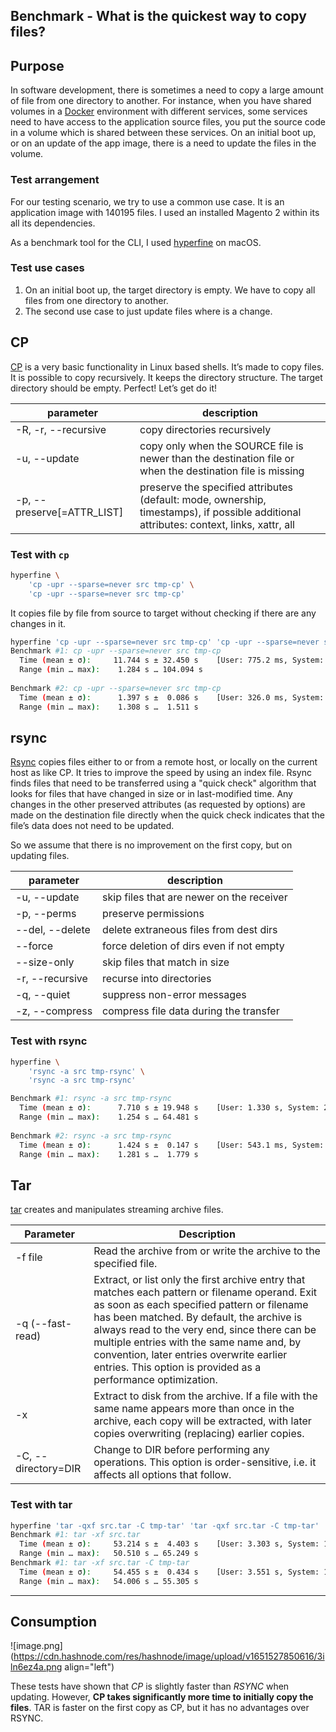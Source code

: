 ## Benchmark - What is the quickest way to copy files?

## Purpose

In software development, there is sometimes a need to copy a large amount of file from one directory to another. For instance, when you have shared volumes in a [Docker](https://docker.com/) environment with different services, some services need to have access to the application source files, you put the source code in a volume which is shared between these services. On an initial boot up, or on an update of the app image, there is a need to update the files in the volume.

### Test arrangement

For our testing scenario, we try to use a common use case. It is an application image with 140195 files. I used an installed Magento 2 within its all its dependencies.

As a benchmark tool for the CLI, I used [hyperfine](https://github.com/sharkdp/hyperfine) on macOS.

### Test use cases

1. On an initial boot up, the target directory is empty. We have to copy all files from one directory to another.
2. The second use case to just update files where is a change.

## CP

[CP](http://manpages.ubuntu.com/manpages/cosmic/man1/cp.1.html) is a very basic functionality in Linux based shells. It’s made to copy files. It is possible to copy recursively. It keeps the directory structure. The target directory should be empty. Perfect! Let’s get do it!

| parameter | description |
| ------ | ----- |
| -R, -r, --recursive | copy directories recursively |
| -u, --update |copy only when the SOURCE file is newer than  the  destination  file  or  when  the destination file is missing    |
| -p, --preserve[=ATTR_LIST] | preserve the specified attributes (default: mode, ownership, timestamps), if possible additional attributes: context, links, xattr, all |

### Test with `cp`

```bash
hyperfine \
    'cp -upr --sparse=never src tmp-cp' \
    'cp -upr --sparse=never src tmp-cp'
```

It copies file by file from source to target without checking if there are any changes in it.

```bash
hyperfine 'cp -upr --sparse=never src tmp-cp' 'cp -upr --sparse=never src tmp-cp'
Benchmark #1: cp -upr --sparse=never src tmp-cp
  Time (mean ± σ):     11.744 s ± 32.450 s    [User: 775.2 ms, System: 2396.0 ms]
  Range (min … max):    1.284 s … 104.094 s
  
Benchmark #2: cp -upr --sparse=never src tmp-cp
  Time (mean ± σ):      1.397 s ±  0.086 s    [User: 326.0 ms, System: 1033.2 ms]
  Range (min … max):    1.308 s …  1.511 s
```

## rsync

[Rsync](http://manpages.ubuntu.com/manpages/cosmic/man1/rsync.1.html) copies files either to or from a remote host, or locally on the current host as like CP. It tries to improve the speed by using an index file. Rsync finds files that need to be transferred using a "quick check" algorithm that looks for files that have changed in size or in last-modified time.  Any changes in the other preserved attributes (as requested by options) are made on the destination file directly when the quick check indicates that the file’s data does not need to be updated.

So we assume that there is no improvement on the first copy, but on updating files.

| parameter | description |
| -- | -- |
| -u, --update | skip files that are newer on the receiver |
| -p, --perms | preserve permissions |
| --del, --delete | delete extraneous files from dest dirs |
| --force | force deletion of dirs even if not empty |
| --size-only | skip files that match in size |
| -r, --recursive | recurse into directories |
| -q, --quiet | suppress non-error messages |
| -z, --compress | compress file data during the transfer |

### Test with rsync

```bash
hyperfine \
    'rsync -a src tmp-rsync' \
    'rsync -a src tmp-rsync'

Benchmark #1: rsync -a src tmp-rsync
  Time (mean ± σ):      7.710 s ± 19.948 s    [User: 1.330 s, System: 2.346 s]
  Range (min … max):    1.254 s … 64.481 s
 
Benchmark #2: rsync -a src tmp-rsync
  Time (mean ± σ):      1.424 s ±  0.147 s    [User: 543.1 ms, System: 837.6 ms]
  Range (min … max):    1.281 s …  1.779 s
```

## Tar

[tar](http://manpages.ubuntu.com/manpages/cosmic/man1/tar.1.html) creates and manipulates streaming archive files.

| Parameter | Description |
| -- | -- |
| -f file | Read the archive from or write the archive to the specified file. |
| -q (--fast-read) | Extract, or list only the first archive entry that matches each pattern or filename operand.  Exit as soon as each specified pattern or filename has been matched.  By default, the archive is always read to the very end, since there can be multiple entries with the same name and, by convention, later entries overwrite earlier entries. This option is provided as a performance optimization. |
| -x | Extract to disk from the archive.  If a file with the same name appears more than once in the archive, each copy will be extracted, with later copies overwriting (replacing) earlier copies. |
| -C, --directory=DIR | Change  to  DIR  before performing any operations.  This option is order-sensitive, i.e. it affects all options that follow. |

### Test with tar

```bash
hyperfine 'tar -qxf src.tar -C tmp-tar' 'tar -qxf src.tar -C tmp-tar'
Benchmark #1: tar -xf src.tar
  Time (mean ± σ):     53.214 s ±  4.403 s    [User: 3.303 s, System: 12.450 s]
  Range (min … max):   50.510 s … 65.249 s
Benchmark #1: tar -xf src.tar -C tmp-tar
  Time (mean ± σ):     54.455 s ±  0.434 s    [User: 3.551 s, System: 12.724 s]
  Range (min … max):   54.006 s … 55.305 s
```

---

## Consumption

![image.png](https://cdn.hashnode.com/res/hashnode/image/upload/v1651527850616/3iln6ez4a.png align="left")

These tests have shown that *CP* is slightly faster than *RSYNC* when updating. However, **CP takes significantly more time to initially copy the files**. TAR is faster on the first copy as CP, but it has no advantages over RSYNC.
